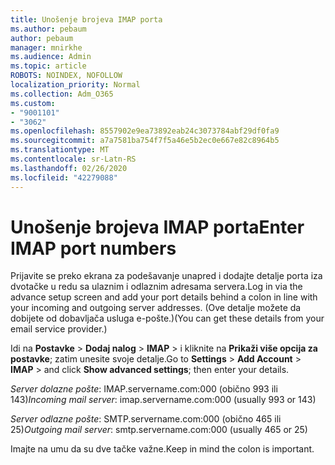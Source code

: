 ```yaml
---
title: Unošenje brojeva IMAP porta
ms.author: pebaum
author: pebaum
manager: mnirkhe
ms.audience: Admin
ms.topic: article
ROBOTS: NOINDEX, NOFOLLOW
localization_priority: Normal
ms.collection: Adm_O365
ms.custom:
- "9001101"
- "3062"
ms.openlocfilehash: 8557902e9ea73892eab24c3073784abf29df0fa9
ms.sourcegitcommit: a7a7581ba754f7f5a46e5b2ec0e667e82c8964b5
ms.translationtype: MT
ms.contentlocale: sr-Latn-RS
ms.lasthandoff: 02/26/2020
ms.locfileid: "42279088"
---
```

# <a name="enter-imap-port-numbers"></a><span data-ttu-id="65174-102">Unošenje brojeva IMAP porta</span><span class="sxs-lookup"><span data-stu-id="65174-102">Enter IMAP port numbers</span></span>

<span data-ttu-id="65174-103">Prijavite se preko ekrana za podešavanje unapred i dodajte detalje porta iza dvotačke u redu sa ulaznim i odlaznim adresama servera.</span><span class="sxs-lookup"><span data-stu-id="65174-103">Log in via the advance setup screen and add your port details behind a colon in line with your incoming and outgoing server addresses.</span></span> <span data-ttu-id="65174-104">(Ove detalje možete da dobijete od dobavljača usluga e-pošte.)</span><span class="sxs-lookup"><span data-stu-id="65174-104">(You can get these details from your email service provider.)</span></span> 

<span data-ttu-id="65174-105">Idi na **Postavke** > **Dodaj nalog** > **IMAP** > i kliknite na **Prikaži više opcija za postavke**; zatim unesite svoje detalje.</span><span class="sxs-lookup"><span data-stu-id="65174-105">Go to **Settings** > **Add Account** > **IMAP** > and click **Show advanced settings**; then enter your details.</span></span> 

<span data-ttu-id="65174-106">*Server dolazne pošte*: IMAP.servername.com:000 (obično 993 ili 143)</span><span class="sxs-lookup"><span data-stu-id="65174-106">*Incoming mail server*: imap.servername.com:000 (usually 993 or 143)</span></span> 

<span data-ttu-id="65174-107">*Server odlazne pošte*: SMTP.servername.com:000 (obično 465 ili 25)</span><span class="sxs-lookup"><span data-stu-id="65174-107">*Outgoing mail server*: smtp.servername.com:000 (usually 465 or 25)</span></span> 

<span data-ttu-id="65174-108">Imajte na umu da su dve tačke važne.</span><span class="sxs-lookup"><span data-stu-id="65174-108">Keep in mind the colon is important.</span></span> 
